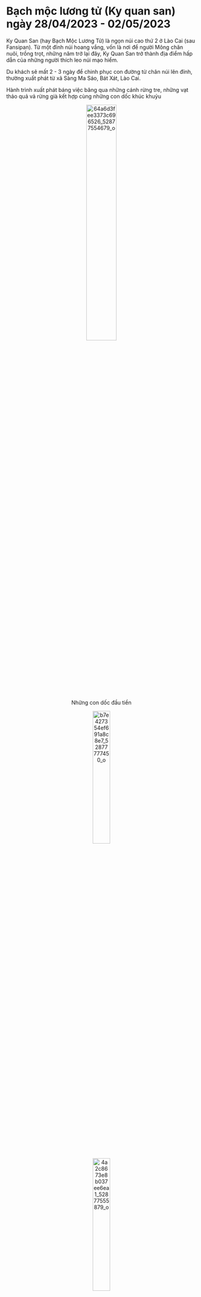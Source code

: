 # Bạch mộc lương tử (Ky quan san) ngày 28/04/2023 - 02/05/2023

Ky Quan San (hay Bạch Mộc Lương Tử) là ngọn núi cao thứ 2 ở Lào Cai (sau Fansipan). Từ một đỉnh núi hoang vắng, vốn là nơi để người Mông chăn nuôi, trồng trọt, những năm trở lại đây, Ky Quan San trở thành địa điểm hấp dẫn của những người thích leo núi mạo hiểm.

Du khách sẽ mất 2 - 3 ngày để chinh phục con đường từ chân núi lên đỉnh, thường xuất phát từ xã Sàng Ma Sáo, Bát Xát, Lào Cai.

Hành trình xuất phát báng việc băng qua những cánh rừng tre, những vạt thảo quả vả rừng già kết hợp cùng những con dốc  khúc khuỷu

<p align="center">
    <img src="https://live.staticflickr.com/65535/52911222070_495cc3eb7a_c.jpg" width="40%" alt="64a6d3fee3373c696526_52877554679_o"/></a>
</p>
<p align="center">
    Những con dốc đầu tiền
</p>
<p align="center">
    <img src="https://live.staticflickr.com/65535/52910987154_a1983c83da_c.jpg" width="30%" alt="b7e427354ef691a8c8e7_52877777450_o"/></a>
</p>

<p align="center">
    <img src="https://live.staticflickr.com/65535/52911288868_43246aaf67_c.jpg" width="30%" alt="4a2c8673e8b037ee6ea1_52877555879_o"/></a>
</p>

<p align="center">
    Trái cây rừng trên đường đi
</p>
<p align="center">
    <img src="https://live.staticflickr.com/65535/52910843481_8e1d0abc93_c.jpg" width="60%" alt="0429231403e_52877404146_o"/></a>
</p>

<p align="center">
    <img src="https://live.staticflickr.com/65535/52911230980_2d818cd27e_c.jpg" width="40%" alt="0430231508_52877567014_o"/></a>
</p>
<p align="center">
    Hình ảnh anh poster leo cây để xem đoán vị trí đoàn theo sau
</p>
<p align="center">
    <img src="https://live.staticflickr.com/65535/52910269762_61d555a5d6_c.jpg" width="40%" alt="0429231523a_hdr_52876822372_o"/></a>
</p>
<p align="center">
Đến lán nghỉ 2100, chúng tôi nhâm nhi ly trà gừng ấm và ăn thịt nướng
</p>
<p align="center">
    <img src="https://live.staticflickr.com/65535/52910996734_db5a515ea0_c.jpg" width="60%" alt="0429231725b_52877562584_o"/></a>
</p>

<p align="center">
    Hoàng hôn ở núi muối
</p>

<p align="center">
    <img src="https://live.staticflickr.com/65535/52910996484_d2be02fb01_c.jpg" width="40%" alt="0430231535a_52877410151_o"/></a>
</p>
<p align="center">
    <img src="https://live.staticflickr.com/65535/52910843121_c68ce1ca6a_c.jpg" width="40%" alt="0430231552b_52877790910_o"/></a>
</p>

<p align="center">
    <img src="https://live.staticflickr.com/31337/52910834491_622b4d383b_c.jpg" width="60%" alt="0430231558_52888918929"/></a>
</p>
<p align="center">
    <img src="https://live.staticflickr.com/65535/52911297028_ae841d1093_c.jpg" width="60%" alt="0430231749a_52877858608_o"/></a>
</p>
<p align="center">
    <img src="https://live.staticflickr.com/65535/52911231285_e1d9b70d9c_c.jpg" width="40%" alt="0429231755h_52877851028_o"/></a>
</p>

<p align="center">
    <img src="https://live.staticflickr.com/65535/52911296963_23ff5dcc56_c.jpg" width="60%" alt="0501230546d_52877791185_o"/></a>
</p>
<p align="center">
Một buổi tối với trò chơi tăng tình cảm =)))
</p>

<p align="center">
    <img src="https://live.staticflickr.com/65535/52910269632_ee7058175b_c.jpg" width="60%" alt="0429232046b_52877404951_o"/></a>
</p>

<p align="center">
<h1>Sáng hôm sau chúng tôi thực hiện leo lên đỉnh từ sớm </h1>
Những con dốc cao nguy hiểm khiến chúng tôi run sợ và phải lết bằng mông và 2 chân 2 tay
</p>
<p align="center">
    <img src="https://live.staticflickr.com/65535/52910834701_b69ccac9c3_c.jpg" width="60%" alt="6a06c91d85de5a8003cf_52877399206_o"/></a>
</p>
<p align="center">
Những giây phút hài lòng vì sự vất vả :v
</p>

<p align="center">
    <img src="https://live.staticflickr.com/65535/52911297333_33678d5174_c.jpg" width="60%" alt="0430231011_hdr_52876823307_o"/></a>
</p>

<p align="center">
    Giây phút chạm đỉnh
</p>

<p align="center">
    <img src="https://live.staticflickr.com/65535/52910834626_63a2ce9e87_c.jpg" width="60%" alt="437477f27331ac6ff520_52877398876_o"/></a>
</p>


<p align="center">
    <img src="https://live.staticflickr.com/65535/52910996689_2a047bb1ab_c.jpg" width="60%" alt="0430231102b_hdr_52876824437_o"/></a>
</p>


<p align="center">
    <img src="https://live.staticflickr.com/65535/52910269552_2ce021b5c2_c.jpg" width="40%" alt="0430231122c_52876823707_o"/></a>
</p>

<p align="center">
    <img src="https://live.staticflickr.com/65535/52911297213_ff50a0fc47_c.jpg" width="60%" alt="0430231133b_hdr_52877565844_o"/></a>
</p>

<p align="center">
    <img src="https://live.staticflickr.com/65535/52910269562_290cabcc6b_c.jpg" width="40%" alt="0430231134c_hdr_52876826352_o"/></a>
</p>

<p align="center">
    <img src="https://live.staticflickr.com/65535/53087894932_29fa6114a1_o.jpg" width="60%" alt="0501230515c~2"/></a>
</p>

<p align="center">
    <img src="https://live.staticflickr.com/65535/53087894887_a017db327a_o.jpg" height="40%" alt="1689842837599"/></a>
</p>

**Cảm ơn tất cả mọi người khi đã dành cho nhau những giây phút vui vẻ**



Chẳng phải vô tình mà những con người xa lạ sống trong cùng thành phố, hay cách nhau cả nửa vòng trái đất lại gặp nhau và cùng nhau trải qua một hành trình gian nan suốt 4 ngày 3 đêm. Tôi luôn trân trọng và biết ơn những trải nghiệm thú vị cùng các anh chị em trong những ngày qua. 4 ngày 3 đêm không phải là quãng thời gian dài những nó lại khiến những con người xa lạ trở thành thân quen. Chúng ta lại khám phá ra nhiều điều mới mẻ không những ở nơi chúng ta vừa mới đặt chân tới mà còn ở trong chính nội tại tâm hồn chúng ta. Tôi tin rằng, mọi cuộc gặp gỡ và mọi sự việc xảy đến đều có nguyên do riêng của nó. Và sự ngẫu nhiên có lý do thật sự tuyệt vời. Một lần nữa xin cảm ơn bạn Tuấn Cr đã nhiệt tình dẫn đoàn, hoạt bát, năng nổ trong mọi hoạt động. Cảm ơn chúng ta vì nhưng nỗ lực tuyệt vời để chạm tới đỉnh Ky Quan San. Nhân duyên là một điều kì diệu của tạo hoá theo cách mình hiểu như vậy. Mong rằng sẽ có cơ hội cùng leo núi với một người lần sau ạ! Xin cảm ơn mọi người nhiều ♥️


**Trích chị Trang Nguyễn - Công dân Đức**